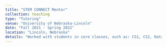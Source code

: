 ```yaml
---
title: "STEM CONNECT Mentor"
collection: teaching
type: "Tutoring"
venue: "University of Nebraska-Lincoln"
date: "Fall 2021 - Spring 2022"
location: "Lincoln, Nebraska"
details: "Worked with students in core classes, such as: CS1, CS2, Data Structures & Algorithms, Discrete Structures"
---
```


